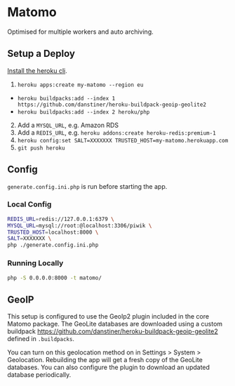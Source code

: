 # Matomo

Optimised for multiple workers and auto archiving.

## Setup a Deploy

[Install the heroku cli](https://devcenter.heroku.com/articles/heroku-cli).

1. `heroku apps:create my-matomo --region eu`
  - `heroku buildpacks:add --index 1 https://github.com/danstiner/heroku-buildpack-geoip-geolite2`
  - `heroku buildpacks:add --index 2 heroku/php`
2. Add a `MYSQL_URL`, e.g. Amazon RDS
3. Add a `REDIS_URL`, e.g. `heroku addons:create heroku-redis:premium-1`
4. `heroku config:set SALT=XXXXXXX TRUSTED_HOST=my-matomo.herokuapp.com`
5. `git push heroku`

## Config

`generate.config.ini.php` is run before starting the app.

### Local Config

```bash
REDIS_URL=redis://127.0.0.1:6379 \
MYSQL_URL=mysql://root:@localhost:3306/piwik \
TRUSTED_HOST=localhost:8000 \
SALT=XXXXXXX \
php ./generate.config.ini.php
```

### Running Locally

```bash
php -S 0.0.0.0:8000 -t matomo/
```

## GeoIP

This setup is configured to use the GeoIp2 plugin included in the core Matomo package. The GeoLite databases are downloaded using a custom buildpack https://github.com/danstiner/heroku-buildpack-geoip-geolite2 defined in `.buildpacks`.

You can turn on this geolocation method on in Settings > System > Geolocation. Rebuilding the app will get a fresh copy of the GeoLite databases. You can also configure the plugin to download an updated database periodically.

